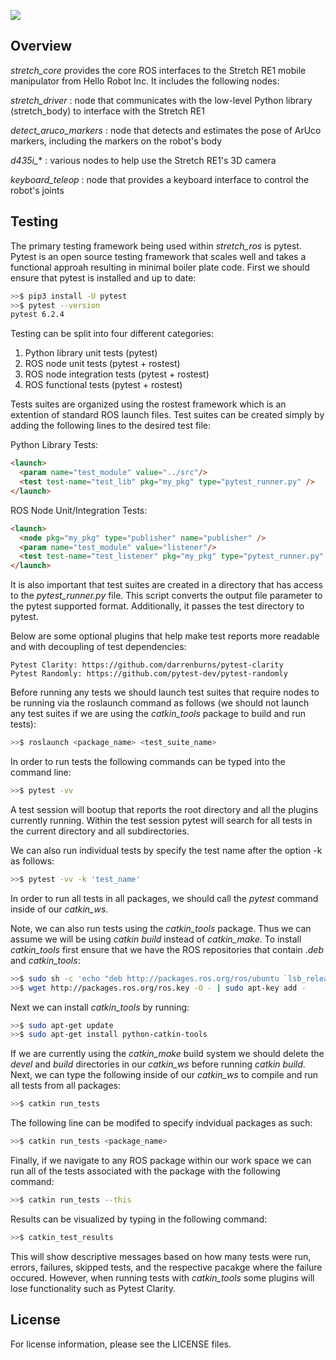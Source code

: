 ![](../images/HelloRobotLogoBar.png)

## Overview

*stretch_core* provides the core ROS interfaces to the Stretch RE1 mobile manipulator from Hello Robot Inc. It includes the following nodes: 

*stretch_driver* : node that communicates with the low-level Python library (stretch_body) to interface with the Stretch RE1

*detect_aruco_markers* : node that detects and estimates the pose of ArUco markers, including the markers on the robot's body

*d435i_** : various nodes to help use the Stretch RE1's 3D camera

*keyboard_teleop* : node that provides a keyboard interface to control the robot's joints

## Testing

The primary testing framework being used within *stretch_ros* is pytest. Pytest is an open source testing framework that scales well and takes a functional approah resulting in minimal boiler plate code. First we should ensure that pytest is installed and up to date:  


```bash
>>$ pip3 install -U pytest
>>$ pytest --version
pytest 6.2.4
```
Testing can be split into four different categories: 

1. Python library unit tests (pytest)
2. ROS node unit tests (pytest + rostest)
3. ROS node integration tests (pytest + rostest)
4. ROS functional tests (pytest + rostest)

Tests suites are organized using the rostest framework which is an extention of standard ROS launch files. Test suites can be created simply by adding the following lines to the desired test file: 

Python Library Tests: 

```html
<launch>
  <param name="test_module" value="../src"/>
  <test test-name="test_lib" pkg="my_pkg" type="pytest_runner.py" />
</launch>
```

ROS Node Unit/Integration Tests: 

```html 
<launch>
  <node pkg="my_pkg" type="publisher" name="publisher" />
  <param name="test_module" value="listener"/>
  <test test-name="test_listener" pkg="my_pkg" type="pytest_runner.py" />
</launch>
```

It is also important that test suites are created in a directory that has access to the *pytest_runner.py* file. This script converts the output file parameter to the pytest supported format. Additionally, it passes the test directory to pytest.

Below are some optional plugins that help make test reports more readable and with decoupling of test dependencies: 

```
Pytest Clarity: https://github.com/darrenburns/pytest-clarity
Pytest Randomly: https://github.com/pytest-dev/pytest-randomly
```

Before running any tests we should launch test suites that require nodes to be running via the roslaunch command as follows (we should not launch any test suites if we are using the *catkin_tools* package to build and run tests):

```bash
>>$ roslaunch <package_name> <test_suite_name> 
```

In order to run tests the following commands can be typed into the command line: 

```bash
>>$ pytest -vv 
```
A test session will bootup that reports the root directory and all the plugins currently running. Within the test session pytest will search for all tests in the current directory and all subdirectories. 

We can also run individual tests by specify the test name after the option -k as follows: 

```bash
>>$ pytest -vv -k 'test_name'
```
In order to run all tests in all packages, we should call the *pytest* command inside of our *catkin_ws*. 

Note, we can also run tests using the *catkin_tools* package. Thus we can assume we will be using *catkin build* instead of *catkin_make*. To install *catkin_tools* first ensure that we have the ROS repositories that contain *.deb* and *catkin_tools*:

```bash
>>$ sudo sh -c 'echo "deb http://packages.ros.org/ros/ubuntu `lsb_release -sc` main" > /etc/apt/sources.list.d/ros-latest.list'
>>$ wget http://packages.ros.org/ros.key -O - | sudo apt-key add -
```
Next we can install *catkin_tools* by running:

```bash
>>$ sudo apt-get update
>>$ sudo apt-get install python-catkin-tools
```
If we are currently using the *catkin_make* build system we should delete the *devel* and *build* directories in our *catkin_ws* before running *catkin build*. Next, we can type the following inside of our *catkin_ws* to compile and run all tests from all packages:

```bash
>>$ catkin run_tests
```

The following line can be modifed to specify indvidual packages as such: 

```bash
>>$ catkin run_tests <package_name>
```

Finally, if we navigate to any ROS package within our work space we can run all of the tests associated with the package with the following command: 

```bash 
>>$ catkin run_tests --this 
```

Results can be visualized by typing in the following command: 

```bash
>>$ catkin_test_results
```

This will show descriptive messages based on how many tests were run, errors, failures, skipped tests, and the respective pacakge where the failure occured. However, when running tests with *catkin_tools* some plugins will lose functionality such as Pytest Clarity.  


## License

For license information, please see the LICENSE files. 
